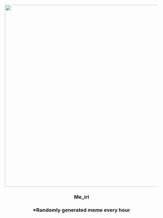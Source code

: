 <p align="center">
        <img src="https://i.redd.it/az2hyxyp76v91.jpg" width="600" height="600">
        </p>
        <h3 align="center">Me_irl</h3>
        <h3 align="center">*Randomly generated meme every hour</h3>
    